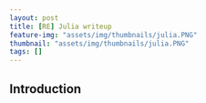 ```yaml
---
layout: post
title: [RE] Julia writeup
feature-img: "assets/img/thumbnails/julia.PNG"
thumbnail: "assets/img/thumbnails/julia.PNG"
tags: []
---
```


## Introduction